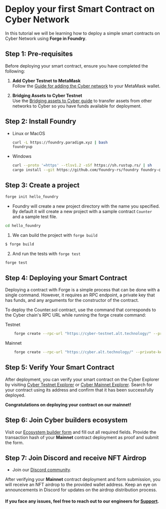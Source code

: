 # Deploy your first Smart Contract on Cyber Network
In this tutorial we will be learning how to deploy a simple smart contracts on Cyber Network using **Forge in Foundry**. 

## Step 1: Pre-requisites

Before deploying your smart contract, ensure you have completed the following:

1. **Add Cyber Testnet to MetaMask**  
   Follow the [Guide for adding the Cyber network](/get-started/connecting-wallet) to your MetaMask wallet.

2. **Bridging Assets to Cyber Testnet**  
   Use the [Bridging assets to Cyber guide](/get-started/bridging-assets) to transfer assets from other networks to Cyber so you have funds available for deployment.

## Step 2: Install Foundry

  - Linux or MacOS
    ```bash
    curl -L https://foundry.paradigm.xyz | bash
    foundryup
    ```

  - Windows
    ```bash
    curl --proto '=https' --tlsv1.2 -sSf https://sh.rustup.rs/ | sh
    cargo install --git https://github.com/foundry-rs/foundry foundry-cli anvil --bins --locked
    ```

## Step 3: Create a project

  ```bash
  forge init hello_foundry
  ```

-   Foundry will create a new project directory with the name you specified. By default it will create a new project with a sample contract `Counter` and a sample test file.
  ```bash
  cd hello_foundry
  ```

1.  We can build the project with `forge build`

```bash
$ forge build
```

2.  And run the tests with `forge test`
```bash
forge test
```

## Step 4: Deploying your Smart Contract

Deploying a contract with Forge is a simple process that can be done with a single command. However, it requires an RPC endpoint, a private key that has funds, and any arguments for the constructor of the contract.

To deploy the Counter.sol contract, use the command that corresponds to the Cyber chain's RPC URL while running the forge create command:

Testnet
```bash
    forge create --rpc-url "https://cyber-testnet.alt.technology/" --private-key YOUR_PRIVATE_KEY  src/Counter.sol:Counter
```

Mainnet
```bash
    forge create --rpc-url "https://cyber.alt.technology/" --private-key YOUR_PRIVATE_KEY src/Counter.sol:Counter
```

## Step 5: Verify Your Smart Contract
After deployment, you can verify your smart contract on the Cyber Explorer by visiting [Cyber Testnet Explorer](https://testnet.cyberscan.co/) or [Cyber Mainnet Explorer](https://cyberscan.co/). 
Search for your contract using its address and confirm that it has been successfully deployed.

**Congratulations on deploying your contract on our mainnet!**

## Step 6: Join Cyber builders ecosystem

Visit our [Ecosystem builder form](https://cyber.deform.cc/ecosystem-builder) and fill out all required fields. Provide the transaction hash of your **Mainnet** contract deployment as proof and submit the form.

## Step 7: Join Discord and receive NFT Airdrop

- Join our [Discord community](https://discord.com/invite/buildoncyber).

After verifying your **Mainnet** contract deployment and form submission, you will receive an NFT airdrop to the provided wallet address. Keep an eye on announcements in Discord for updates on the airdrop distribution process.

#### If you face any issues, feel free to reach out to our engineers for [Support](/support.md).

